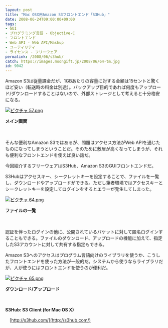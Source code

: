 ```yaml
---
layout: post
title: "Mac OSX用Amazon S3フロントエンド「S3Hub」"
date: 2008-06-24T09:00:00+09:00
tags: 
- GUI
- プログラミング言語 - Objective-C
- フロントエンド
- Web API - Web API/Mashup
- ユーティリティ
- ライセンス - フリーウェア
permalink: /2008/06/s3hub/
catch: https://images.moongift.jp/2008/06/64-tm.jpg
id: 9042
---
```

Amazon S3は従量課金だが、1GBあたりの容量に対する金額は15セントと驚くほど安い（転送時の料金は別途）。バックアップ目的であれば何度もアップロード/ダウンロードすることはないので、外部ストレージとして考えると十分格安になる。

  

[![ピクチャ 57.png](https://images.moongift.jp/2008/06/57-tm1.jpg)](https://images.moongift.jp/2008/06/571.jpg)  
  
**メイン画面**

  

　

  

そんな便利なAmazon S3ではあるが、問題はアクセス方法がWeb APIを通じたものになってしまうということだ。そのために敷居が高くなってしまうが、それも便利なフロントエンドを使えば良い話だ。

  

今回紹介するフリーウェアはS3Hub、Amazon S3のGUIフロントエンドだ。

  
  
<!--more-->  

S3Hubはアクセスキー、シークレットキーを設定することで、ファイルを一覧し、ダウンロードやアップロードができる。ただし筆者環境ではアクセスキーとシークレットキーを設定してログインをするとエラーが発生してしまった。

  

[![ピクチャ 64.png](https://images.moongift.jp/2008/06/64-tm.jpg)](https://images.moongift.jp/2008/06/64.jpg)  
  
**ファイルの一覧**

  

　

  

認証を伴ったログインの他に、公開されているバケットに対して匿名ログインすることもできる。ファイルのダウンロード、アップロードの機能に加えて、指定したS3アカウントに対して共有する指定もできる。

  

Amazon S3へのアクセスはプログラム言語向けのライブラリを使うか、こうしたフロントエンドを使った方法が一般的だ。システムから使うならライブラリだが、人が使うにはフロントエンドを使うのが便利だ。

  

[![ピクチャ 65.png](https://images.moongift.jp/2008/06/65-tm1.jpg)](https://images.moongift.jp/2008/06/651.jpg)  
  
**ダウンロード/アップロード**

  

　

  

**S3Hub: S3 Client (for Mac OS X)**  
  
　[http://s3hub.com/](http://s3hub.com/)

  
